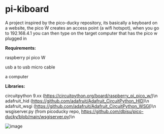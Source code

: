 # pi-kiboard
A project inspired by the pico-ducky repository, its basically a keyboard on a website, the pico W creates an access point (a wifi hotspot), when you go to 192.168.4.1 you can then type on the target computer that has the pico w plugged in

<strong>Requirements:</strong>

raspberry pi pico W

usb a to usb micro cable

a computer


<strong>Libraries:</strong>

circuitpython 9.xx (https://circuitpython.org/board/raspberry_pi_pico_w/)\n
adafruit_hid (https://github.com/adafruit/Adafruit_CircuitPython_HID)\n
adafruit_wsgi (https://github.com/adafruit/Adafruit_CircuitPython_WSGI)\n
wsgiserver.py (from picoducky repo, https://github.com/dbisu/pico-ducky/blob/main/wsgiserver.py)\n


![image](https://github.com/user-attachments/assets/ff80be36-ec5d-462f-ab98-571791cd0761)
